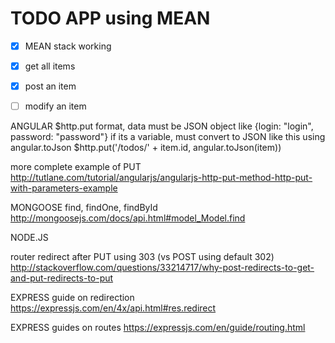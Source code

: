 # TODO APP using MEAN

- [x] MEAN stack working
- [x] get all items
- [x] post an item 
- [ ] modify an item





ANGULAR
$http.put format, data must be JSON object like {login: "login", password: "password"}
if its a variable, must convert to JSON like this using angular.toJson
$http.put('/todos/' + item.id, angular.toJson(item))

more complete example of PUT
http://tutlane.com/tutorial/angularjs/angularjs-http-put-method-http-put-with-parameters-example


MONGOOSE
find, findOne, findById
http://mongoosejs.com/docs/api.html#model_Model.find


NODE.JS

router redirect after PUT using 303 (vs POST using default 302)
http://stackoverflow.com/questions/33214717/why-post-redirects-to-get-and-put-redirects-to-put

EXPRESS guide on redirection
https://expressjs.com/en/4x/api.html#res.redirect

EXPRESS guides on routes
https://expressjs.com/en/guide/routing.html
